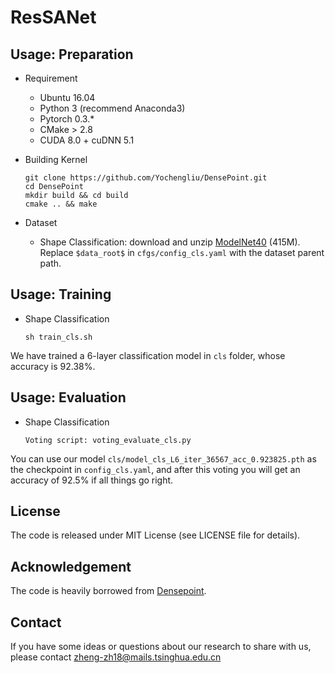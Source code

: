 # ResSANet

## Usage: Preparation

- Requirement

  - Ubuntu 16.04
  - Python 3 (recommend Anaconda3)
  - Pytorch 0.3.\*
  - CMake > 2.8
  - CUDA 8.0 + cuDNN 5.1

- Building Kernel

      git clone https://github.com/Yochengliu/DensePoint.git 
      cd DensePoint
      mkdir build && cd build
      cmake .. && make

- Dataset
  - Shape Classification: download and unzip [ModelNet40](https://shapenet.cs.stanford.edu/media/modelnet40_ply_hdf5_2048.zip) (415M). Replace `$data_root$` in `cfgs/config_cls.yaml` with the dataset parent path.

## Usage: Training
- Shape Classification

      sh train_cls.sh
        
We have trained a 6-layer classification model in `cls` folder, whose accuracy is 92.38%.

## Usage: Evaluation
- Shape Classification

      Voting script: voting_evaluate_cls.py
        
You can use our model `cls/model_cls_L6_iter_36567_acc_0.923825.pth` as the checkpoint in `config_cls.yaml`, and after this voting you will get an accuracy of 92.5% if all things go right.

## License

The code is released under MIT License (see LICENSE file for details).

## Acknowledgement

The code is heavily borrowed from [Densepoint](https://github.com/Yochengliu/DensePoint).
        
## Contact

If you have some ideas or questions about our research to share with us, please contact <zheng-zh18@mails.tsinghua.edu.cn>
